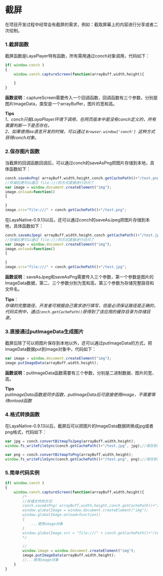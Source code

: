 # 截屏

在项目开发过程中经常会有截屏的需求，例如：截取屏幕上的内容进行分享或者二次绘制。

### 1.截屏函数

截屏函数是LayaPlayer特有函数，所有需用通过conch对象调用，代码如下：
```javascript
if( window.conch )
{
    window.conch.captureScreen(function(arrayBuff,width,height){

    }
}
```
**函数说明**：captureScreen需要传入一个回调函数，回调函数有三个参数，分别是图片ImageData，类型是一个arrayBuffer，图片的宽和高。  

**Tips**  
*1、conch只能LayaPlayer环境下调用，在网页版本中是没有conch定义的，所有需要判断一下是否存在。*  
*2、如果使用as语言开发的时候，可以通过 `Browser.window['conch'] `这种方式获得conch对象。*

### 2.保存图片函数

当截屏的回调函数回调后，可以通过conch的saveAsPng把图片存储到本地，具体函数如下：

```javascript
conch.saveAsPng( arrayBuff,width,height,conch.getCachePath()+"/test.png" );
//存储后便可以通过 file:///的方式直接进行访问了
var image = window.document.createElement("img");
image.onload=function()
{	
	
}
image.src="file:///" + conch.getCachePath()+"/test.png";
```
在LayaNative-0.9.13以后，还可以通过conch的saveAsJpeg把图片存储到本地，具体函数如下：  

```javascript
conch.saveAsJpeg( arrayBuff,width,height,conch.getCachePath()+"/test.jpg" );
//存储后便可以通过 file:///的方式直接进行访问了
var image = window.document.createElement("img");
image.onload=function()
{	
	
}
image.src="file:///" + conch.getCachePath()+"/test.jpg";
```


**函数说明**：saveAsJpeg和saveAsPng需要传入三个参数，第一个参数是图片的ImageData数据，第二、三个参数分别为宽和高，第三个参数为存储完整路径和文件名。  

**Tips**：  
*存储的完整路径，开发者可根据自己需求进行填写，但是必须保证路径是正确的，代码实例中，通过`conch.getCachePath()`获得到了该应用的缓存目录为存储目录。*


### 3.直接通过putImageData生成图片
截屏后除了可以把图片保存到本地以外，还可以通过putImageData的方式，把imageData数据put到image对象中，代码如下：
```javascript
var image = window.document.createElement("img");
image.putImageData(arrayBuff,width,height);
```
**函数说明**：putImageData函数需要有三个参数，分别是二进制数据、图片的宽、高。

**Tips**  
*putImageData函数是同步函数，putImageData后可直接使用image，不需要等待onload函数*
### 4.格式转换函数
在LayaNative-0.9.13以后，截屏后可以把图片的ImageData数据转换成jpg或者png格式，代码如下：
```javascript
var jpg = conch.convertBitmapToJpeg(arrayBuff,width,height);
window.fs_writeFileSync(conch.getCachePath()+"/test.jpg", jpg);//保存到本地或者其他操作

var png = conch.convertBitmapToPng(arrayBuff,width,height);
window.fs_writeFileSync(conch.getCachePath()+"/test.png", png);//保存到本地或者其他操作
```
### 5.简单代码实例

```javascript
if( window.conch )
{
    window.conch.captureScreen(function(arrayBuff,width,height){
        /*
        //存储文件的方式
        conch.saveAsPng( arrayBuff,width,height,conch.getCachePath()+"/test.png" );
        window.globalImage = window.document.createElement("img");
		window.globalImage.onload=function()
		{
			...使用image对象
		}
		window.globalImage.src = "file:///" + conch.getCachePath()+"/test.png";
        */

        //
        window.image = window.document.createElement("img");
        image.putImageData(arrayBuff,width,height);
        //...使用image对象
    }
}

```
